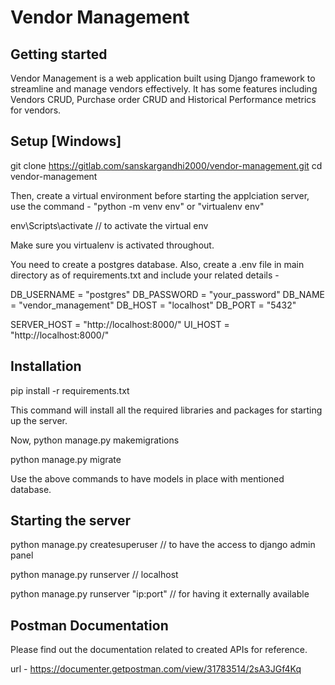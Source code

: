 # Vendor Management



## Getting started

Vendor Management is a web application built using Django framework to streamline and manage vendors effectively. It has some features including Vendors CRUD, Purchase order CRUD and Historical Performance metrics for vendors.


## Setup [Windows]

git clone https://gitlab.com/sanskargandhi2000/vendor-management.git
cd vendor-management

Then, create a virtual environment before starting the applciation server, use the command - 
"python -m venv env" or "virtualenv env"


env\Scripts\activate  // to activate the virtual env

Make sure you virtualenv is activated throughout.

You need to create a postgres database.
Also, create a .env file in main directory as of requirements.txt and include your related details - 


DB_USERNAME = "postgres"
DB_PASSWORD = "your_password"
DB_NAME = "vendor_management"
DB_HOST = "localhost"
DB_PORT = "5432"
 
SERVER_HOST = "http://localhost:8000/"
UI_HOST = "http://localhost:8000/"


## Installation

pip install -r requirements.txt

This command will install all the required libraries and packages for starting up the server.

Now,
python manage.py makemigrations


python manage.py migrate

Use the above commands to have models in place with mentioned database.

## Starting the server

python manage.py createsuperuser  // to have the access to django admin panel

python manage.py runserver // localhost


python manage.py runserver "ip:port" // for having it externally available


## Postman Documentation

Please find out the documentation related to created APIs for reference.

url - https://documenter.getpostman.com/view/31783514/2sA3JGf4Kq
